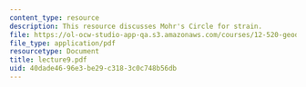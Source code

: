 ```yaml
---
content_type: resource
description: This resource discusses Mohr's Circle for strain.
file: https://ol-ocw-studio-app-qa.s3.amazonaws.com/courses/12-520-geodynamics-fall-2006/40dade4696e3be29c3183c0c748b56db_lecture9.pdf
file_type: application/pdf
resourcetype: Document
title: lecture9.pdf
uid: 40dade46-96e3-be29-c318-3c0c748b56db
---
```


